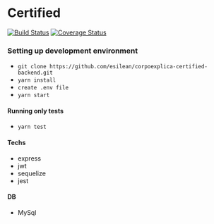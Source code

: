 # Certified

[![Build Status](https://travis-ci.com/esilean/corpoexplica-certified-backend.svg?branch=master)](https://travis-ci.com/esilean/corpoexplica-certified-backend)
[![Coverage Status](https://coveralls.io/repos/github/esilean/corpoexplica-certified-backend/badge.svg?branch=master)](https://coveralls.io/github/esilean/corpoexplica-certified-backend?branch=master)

### Setting up development environment
- `git clone https://github.com/esilean/corpoexplica-certified-backend.git`
- `yarn install`
- `create .env file`
- `yarn start`

#### Running only tests
- `yarn test`

#### Techs
- express
- jwt
- sequelize
- jest

#### DB
- MySql